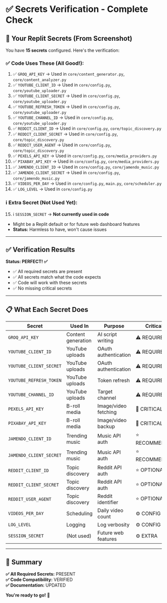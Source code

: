 # ✅ Secrets Verification - Complete Check

## 📸 Your Replit Secrets (From Screenshot)

You have **15 secrets** configured. Here's the verification:

### ✅ **Code Uses These** (All Good!):

1. ✅ `GROQ_API_KEY` → Used in `core/content_generator.py`, `core/content_analyzer.py`
2. ✅ `YOUTUBE_CLIENT_ID` → Used in `core/config.py`, `core/youtube_uploader.py`
3. ✅ `YOUTUBE_CLIENT_SECRET` → Used in `core/config.py`, `core/youtube_uploader.py`
4. ✅ `YOUTUBE_REFRESH_TOKEN` → Used in `core/config.py`, `core/youtube_uploader.py`
5. ✅ `YOUTUBE_CHANNEL_ID` → Used in `core/config.py`, `core/youtube_uploader.py`
6. ✅ `REDDIT_CLIENT_ID` → Used in `core/config.py`, `core/topic_discovery.py`
7. ✅ `REDDIT_CLIENT_SECRET` → Used in `core/config.py`, `core/topic_discovery.py`
8. ✅ `REDDIT_USER_AGENT` → Used in `core/config.py`, `core/topic_discovery.py`
9. ✅ `PEXELS_API_KEY` → Used in `core/config.py`, `core/media_providers.py`
10. ✅ `PIXABAY_API_KEY` → Used in `core/config.py`, `core/media_providers.py`
11. ✅ `JAMENDO_CLIENT_ID` → Used in `core/config.py`, `core/jamendo_music.py`
12. ✅ `JAMENDO_CLIENT_SECRET` → Used in `core/config.py`, `core/jamendo_music.py`
13. ✅ `VIDEOS_PER_DAY` → Used in `core/config.py`, `main.py`, `core/scheduler.py`
14. ✅ `LOG_LEVEL` → Used in `core/config.py`

### ℹ️ **Extra Secret** (Not Used Yet):

15. ℹ️ `SESSION_SECRET` → **Not currently used in code**
   - Might be a Replit default or for future web dashboard features
   - **Status:** Harmless to have, won't cause issues

---

## ✅ Verification Results

**Status: PERFECT! ✅**

- ✅ All required secrets are present
- ✅ All secrets match what the code expects
- ✅ Code will work with these secrets
- ✅ No missing critical secrets

---

## 📋 What Each Secret Does

| Secret | Used In | Purpose | Critical? |
|--------|---------|---------|-----------|
| `GROQ_API_KEY` | Content generation | AI script writing | ⚠️ REQUIRED |
| `YOUTUBE_CLIENT_ID` | YouTube uploads | OAuth authentication | ⚠️ REQUIRED |
| `YOUTUBE_CLIENT_SECRET` | YouTube uploads | OAuth authentication | ⚠️ REQUIRED |
| `YOUTUBE_REFRESH_TOKEN` | YouTube uploads | Token refresh | ⚠️ REQUIRED |
| `YOUTUBE_CHANNEL_ID` | YouTube uploads | Target channel | ⚠️ REQUIRED |
| `PEXELS_API_KEY` | B-roll media | Image/video fetching | 🔴 CRITICAL |
| `PIXABAY_API_KEY` | B-roll media | Image/video backup | 🔴 CRITICAL |
| `JAMENDO_CLIENT_ID` | Trending music | Music API auth | ⭐ RECOMMENDED |
| `JAMENDO_CLIENT_SECRET` | Trending music | Music API auth | ⭐ RECOMMENDED |
| `REDDIT_CLIENT_ID` | Topic discovery | Reddit API auth | ⭐ OPTIONAL |
| `REDDIT_CLIENT_SECRET` | Topic discovery | Reddit API auth | ⭐ OPTIONAL |
| `REDDIT_USER_AGENT` | Topic discovery | Reddit identifier | ⭐ OPTIONAL |
| `VIDEOS_PER_DAY` | Scheduling | Daily video count | ⚙️ CONFIG |
| `LOG_LEVEL` | Logging | Log verbosity | ⚙️ CONFIG |
| `SESSION_SECRET` | (Not used) | Future web features | ⚙️ EXTRA |

---

## 🎯 Summary

**✅ All Required Secrets:** PRESENT  
**✅ Code Compatibility:** VERIFIED  
**✅ Documentation:** UPDATED  

**You're ready to go!** 🚀

